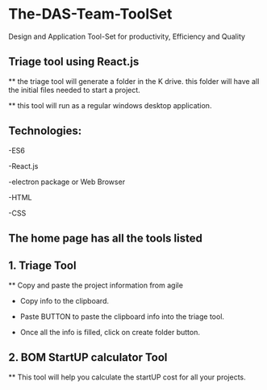 # The-DAS-Team-ToolSet
Design and Application Tool-Set for productivity, Efficiency and Quality

## Triage tool using React.js

** the triage tool will generate a folder in the K drive. this folder will have all the initial files needed to start a project. 

** this tool will run as a regular windows desktop application. 

## Technologies:

-ES6

-React.js

-electron package or Web Browser

-HTML

-CSS

##  The home page has all the tools listed


## 1. Triage Tool

** Copy and paste the project information from agile

- Copy info to the clipboard. 

- Paste BUTTON to paste the clipboard info into the triage tool.  

- Once all the info is filled, click on create folder button. 

## 2. BOM StartUP calculator Tool

** This tool will help you calculate the startUP cost for all your projects. 